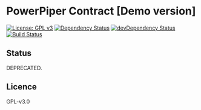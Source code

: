 # PowerPiper Contract [Demo version]

[![License: GPL v3](https://img.shields.io/badge/License-GPL%20v3-blue.svg)](https://www.gnu.org/licenses/gpl-3.0)
[![Dependency Status](https://david-dm.org/powerpiper/demo_contract.svg)](https://david-dm.org/powerpiper/demo_contract)
[![devDependency Status](https://david-dm.org/powerpiper/demo_contract/dev-status.svg)](https://david-dm.org/powerpiper/demo_contract/?type=dev)
[![Build Status](https://travis-ci.org/powerpiper/demo_contract.svg?branch=master)](https://travis-ci.org/powerpiper/demo_contract)

## Status

DEPRECATED.

## Licence

GPL-v3.0
